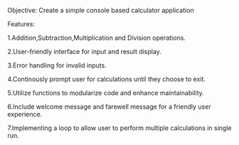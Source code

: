 Objective:
Create a simple console based calculator application

Features:

1.Addition,Subtraction,Multiplication and Division operations.

2.User-friendly interface for input and result display.

3.Error handling for invalid inputs.

4.Continously prompt user for calculations until they choose to exit.

5.Utilize functions to modularize code and enhance maintainability.

6.Include welcome message and farewell message for a friendly user experience.

7.Implementing a loop to allow user to perform multiple calculations in single run. 
